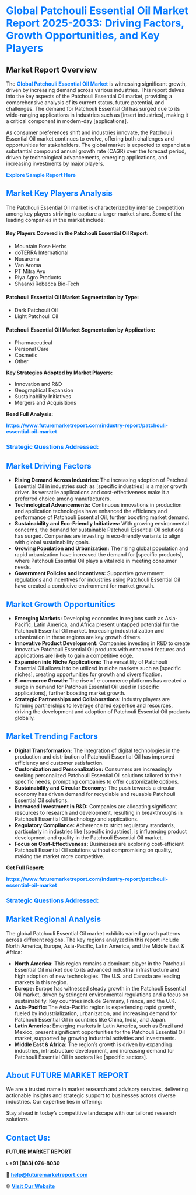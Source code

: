 <h1 style="color: #007BFF;">Global Patchouli Essential Oil Market Report 2025-2033: Driving Factors, Growth Opportunities, and Key Players</h1>

<section id="overview">
<h2>Market Report Overview</h2>
<p>The <a href="https://www.futuremarketreport.com/industry-report/patchouli-essential-oil-market" style="color: #007BFF; text-decoration: none;"><strong>Global Patchouli Essential Oil Market</strong></a> is witnessing significant growth, driven by increasing demand across various industries. This report delves into the key aspects of the Patchouli Essential Oil market, providing a comprehensive analysis of its current status, future potential, and challenges. The demand for Patchouli Essential Oil has surged due to its wide-ranging applications in industries such as [insert industries], making it a critical component in modern-day [applications].</p>
<p>As consumer preferences shift and industries innovate, the Patchouli Essential Oil market continues to evolve, offering both challenges and opportunities for stakeholders. The global market is expected to expand at a substantial compound annual growth rate (CAGR) over the forecast period, driven by technological advancements, emerging applications, and increasing investments by major players.</p>
</section>

<section id="overview">
<p><a href="https://www.futuremarketreport.com/request-sample/reportId=61852" style="color: #007BFF; text-decoration: none;"><strong>Explore Sample Report Here</strong></a></p>
</section>

<section id="key-players">
<h2 style="color: #007BFF;">Market Key Players Analysis</h2>
<p>The Patchouli Essential Oil market is characterized by intense competition among key players striving to capture a larger market share. Some of the leading companies in the market include:</p>
<h4>Key Players Covered in the Patchouli Essential Oil Report:</h4>
<ul><li>Mountain Rose Herbs</li><li>doTERRA International</li><li>Nusaroma</li><li>Van Aroma</li><li>PT Mitra Ayu</li><li>Riya Agro Products</li><li>Shaanxi Rebecca Bio-Tech</li></ul>
<h4>Patchouli Essential Oil Market Segmentation by Type:</h4>
<ul><li>Dark Patchouli Oil</li><li>Light Patchouli Oil</li></ul>

<h4>Patchouli Essential Oil Market Segmentation by Application:</h4>
<ul><li>Pharmaceutical</li><li>Personal Care</li><li>Cosmetic</li><li>Other</li></ul>
<p><strong>Key Strategies Adopted by Market Players:</strong></p>
<ul>
<li>Innovation and R&D</li>
<li>Geographical Expansion</li>
<li>Sustainability Initiatives</li>
<li>Mergers and Acquisitions</li>
</ul>
</section>

<section>
<p><strong>Read Full Analysis: </strong></p><a href="https://www.futuremarketreport.com/industry-report/patchouli-essential-oil-market" style="color: #007BFF; text-decoration: none;"><strong>https://www.futuremarketreport.com/industry-report/patchouli-essential-oil-market</strong></a>
<h3 style="color: #007BFF;">Strategic Questions Addressed:</h3>
</section>

<section id="driving-factors">
<h2 style="color: #007BFF;">Market Driving Factors</h2>
<ul>
<li><strong>Rising Demand Across Industries:</strong> The increasing adoption of Patchouli Essential Oil in industries such as [specific industries] is a major growth driver. Its versatile applications and cost-effectiveness make it a preferred choice among manufacturers.</li>
<li><strong>Technological Advancements:</strong> Continuous innovations in production and application technologies have enhanced the efficiency and performance of Patchouli Essential Oil, further boosting market demand.</li>
<li><strong>Sustainability and Eco-Friendly Initiatives:</strong> With growing environmental concerns, the demand for sustainable Patchouli Essential Oil solutions has surged. Companies are investing in eco-friendly variants to align with global sustainability goals.</li>
<li><strong>Growing Population and Urbanization:</strong> The rising global population and rapid urbanization have increased the demand for [specific products], where Patchouli Essential Oil plays a vital role in meeting consumer needs.</li>
<li><strong>Government Policies and Incentives:</strong> Supportive government regulations and incentives for industries using Patchouli Essential Oil have created a conducive environment for market growth.</li>
</ul>
</section>

<section id="growth-opportunities">
<h2 style="color: #007BFF;">Market Growth Opportunities</h2>
<ul>
<li><strong>Emerging Markets:</strong> Developing economies in regions such as Asia-Pacific, Latin America, and Africa present untapped potential for the Patchouli Essential Oil market. Increasing industrialization and urbanization in these regions are key growth drivers.</li>
<li><strong>Innovative Product Development:</strong> Companies investing in R&D to create innovative Patchouli Essential Oil products with enhanced features and applications are likely to gain a competitive edge.</li>
<li><strong>Expansion into Niche Applications:</strong> The versatility of Patchouli Essential Oil allows it to be utilized in niche markets such as [specific niches], creating opportunities for growth and diversification.</li>
<li><strong>E-commerce Growth:</strong> The rise of e-commerce platforms has created a surge in demand for Patchouli Essential Oil used in [specific applications], further boosting market growth.</li>
<li><strong>Strategic Partnerships and Collaborations:</strong> Industry players are forming partnerships to leverage shared expertise and resources, driving the development and adoption of Patchouli Essential Oil products globally.</li>
</ul>
</section>

<section id="trending-factors">
<h2 style="color: #007BFF;">Market Trending Factors</h2>
<ul>
<li><strong>Digital Transformation:</strong> The integration of digital technologies in the production and distribution of Patchouli Essential Oil has improved efficiency and customer satisfaction.</li>
<li><strong>Customization and Personalization:</strong> Consumers are increasingly seeking personalized Patchouli Essential Oil solutions tailored to their specific needs, prompting companies to offer customizable options.</li>
<li><strong>Sustainability and Circular Economy:</strong> The push towards a circular economy has driven demand for recyclable and reusable Patchouli Essential Oil solutions.</li>
<li><strong>Increased Investment in R&D:</strong> Companies are allocating significant resources to research and development, resulting in breakthroughs in Patchouli Essential Oil technology and applications.</li>
<li><strong>Regulatory Compliance:</strong> Adherence to strict regulatory standards, particularly in industries like [specific industries], is influencing product development and quality in the Patchouli Essential Oil market.</li>
<li><strong>Focus on Cost-Effectiveness:</strong> Businesses are exploring cost-efficient Patchouli Essential Oil solutions without compromising on quality, making the market more competitive.</li>
</ul>
</section>

<section>
<p><strong>Get Full Report: </strong></p><a href="https://www.futuremarketreport.com/industry-report/patchouli-essential-oil-market" style="color: #007BFF; text-decoration: none;"><strong>https://www.futuremarketreport.com/industry-report/patchouli-essential-oil-market</strong></a>
<h3 style="color: #007BFF;">Strategic Questions Addressed:</h3>
</section>


<section id="regional-analysis">
<h2 style="color: #007BFF;">Market Regional Analysis</h2>
<p>The global Patchouli Essential Oil market exhibits varied growth patterns across different regions. The key regions analyzed in this report include North America, Europe, Asia-Pacific, Latin America, and the Middle East & Africa:</p>
<ul>
<li><strong>North America:</strong> This region remains a dominant player in the Patchouli Essential Oil market due to its advanced industrial infrastructure and high adoption of new technologies. The U.S. and Canada are leading markets in this region.</li>
<li><strong>Europe:</strong> Europe has witnessed steady growth in the Patchouli Essential Oil market, driven by stringent environmental regulations and a focus on sustainability. Key countries include Germany, France, and the U.K.</li>
<li><strong>Asia-Pacific:</strong> The Asia-Pacific region is experiencing rapid growth, fueled by industrialization, urbanization, and increasing demand for Patchouli Essential Oil in countries like China, India, and Japan.</li>
<li><strong>Latin America:</strong> Emerging markets in Latin America, such as Brazil and Mexico, present significant opportunities for the Patchouli Essential Oil market, supported by growing industrial activities and investments.</li>
<li><strong>Middle East & Africa:</strong> The region’s growth is driven by expanding industries, infrastructure development, and increasing demand for Patchouli Essential Oil in sectors like [specific sectors].</li>
</ul>
</section>

<footer>
<h2 style="color: #007BFF;">About FUTURE MARKET REPORT</h2>
<p>We are a trusted name in market research and advisory services, delivering actionable insights and strategic support to businesses across diverse industries. Our expertise lies in offering:</p>

<p>Stay ahead in today’s competitive landscape with our tailored research solutions.</p>

<h2 style="color: #007BFF;">Contact Us:</h2>
<p><strong>FUTURE MARKET REPORT</strong></p>
<p>📞 <strong>+91 (883) 074-8030</strong></p>
<p>📧 <strong><a href="mailto:help@futuremarketreport.com" style="color: #007BFF;">help@futuremarketreport.com</a></strong></p>
<p>🌐 <strong><a href="https://www.futuremarketreport.com/" style="color: #007BFF;">Visit Our Website</a></strong></p>
</footer>
